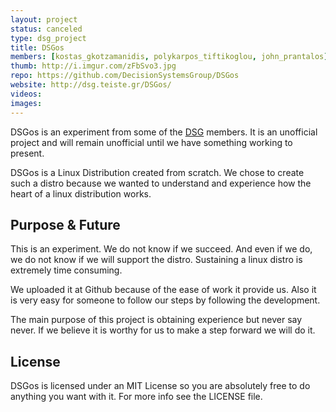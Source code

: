 ```yaml
---
layout: project
status: canceled
type: dsg_project
title: DSGos
members: [kostas_gkotzamanidis, polykarpos_tiftikoglou, john_prantalos]
thumb: http://i.imgur.com/zFbSvo3.jpg
repo: https://github.com/DecisionSystemsGroup/DSGos
website: http://dsg.teiste.gr/DSGos/
videos:
images:
---
```

DSGos is an experiment from some of the [DSG](http://dsg.teiste.gr/) members. It
is an unofficial project and will remain unofficial until we have something
working to present.

DSGos is a Linux Distribution created from scratch. We chose to create such a
distro because we wanted to understand and experience how the heart of a linux
distribution works.

## Purpose & Future
This is an experiment. We do not know if we succeed. And even if we do, we do
not know if we will support the distro. Sustaining a linux distro is extremely
time consuming.

We uploaded it at Github because of the ease of work it provide us. Also it is
very easy for someone to follow our steps by following the development.

The main purpose of this project is obtaining experience but never say never. If
we believe it is worthy for us to make a step forward we will do it.

## License
DSGos is licensed under an MIT License so you are absolutely free to do anything
you want with it. For more info see the LICENSE file.
